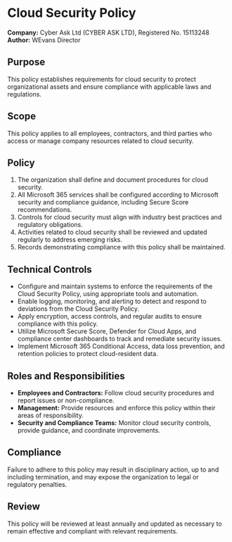 # Cloud Security Policy

**Company:** Cyber Ask Ltd (CYBER ASK LTD), Registered No. 15113248  
**Author:** WEvans Director

## Purpose

This policy establishes requirements for cloud security to protect organizational assets and ensure compliance with applicable laws and regulations.

## Scope

This policy applies to all employees, contractors, and third parties who access or manage company resources related to cloud security.

## Policy

1. The organization shall define and document procedures for cloud security.
2. All Microsoft 365 services shall be configured according to Microsoft security and compliance guidance, including Secure Score recommendations.
3. Controls for cloud security must align with industry best practices and regulatory obligations.
4. Activities related to cloud security shall be reviewed and updated regularly to address emerging risks.
5. Records demonstrating compliance with this policy shall be maintained.

## Technical Controls

- Configure and maintain systems to enforce the requirements of the Cloud Security Policy, using appropriate tools and automation.
- Enable logging, monitoring, and alerting to detect and respond to deviations from the Cloud Security Policy.
- Apply encryption, access controls, and regular audits to ensure compliance with this policy.
- Utilize Microsoft Secure Score, Defender for Cloud Apps, and compliance center dashboards to track and remediate security issues.
- Implement Microsoft 365 Conditional Access, data loss prevention, and retention policies to protect cloud-resident data.

## Roles and Responsibilities

- **Employees and Contractors:** Follow cloud security procedures and report issues or non-compliance.
- **Management:** Provide resources and enforce this policy within their areas of responsibility.
- **Security and Compliance Teams:** Monitor cloud security controls, provide guidance, and coordinate improvements.

## Compliance

Failure to adhere to this policy may result in disciplinary action, up to and including termination, and may expose the organization to legal or regulatory penalties.

## Review

This policy will be reviewed at least annually and updated as necessary to remain effective and compliant with relevant requirements.
